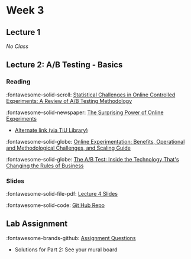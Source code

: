 # Week 3

## Lecture 1

*No Class*

## Lecture 2: A/B Testing - Basics

### Reading

:fontawesome-solid-scroll: [Statistical Challenges in Online Controlled Experiments: A Review of A/B Testing Methodology][ab-review]

:fontawesome-solid-newspaper: [The Surprising Power of Online Experiments][suprising-power]

* [Alternate link (via TiU Library)][suprising-power-2]

:fontawesome-solid-globe: [Online Experimentation: Benefits, Operational and Methodological Challenges, and Scaling Guide][online-exp]

:fontawesome-solid-globe: [The A/B Test: Inside the Technology That's Changing the Rules of Business][ab-test]
### Slides

:fontawesome-solid-file-pdf: [Lecture 4 Slides][l04-student]

<!-- * As taught - [less blank slides][l04-instructor] -->

:fontawesome-solid-code: [Git Hub Repo][l04-code]

<!-- * [Code "Solutions"][l04-code-instructor] -->

## Lab Assignment

:fontawesome-brands-github: [Assignment Questions][assignment]

<!-- * [Solutions for Part 1][assignment-solutions] -->
* Solutions for Part 2: See your mural board


[l04-student]: ../assets/lectures/week-03/l04_abtest_intro_student.pdf
[l04-instructor]: ../assets/lectures/week-03/l04_abtest_intro.pdf
[l04-code]: https://github.com/tisem-digital-marketing/smwa-abtest-intro-code
[l04-code-instructor]: https://github.com/tisem-digital-marketing/smwa-abtest-intro-code/tree/instructor

[assignment]: https://github.com/tisem-digital-marketing/smwa-lab-identification
[assignment-solutions]: ../assets/labs/lab-identification-answers_solution.html


[ab-review]: https://www.tandfonline.com/doi/pdf/10.1080/00031305.2023.2257237
[ab-test]: https://www.wired.com/2012/04/ff-abtesting/
[online-exp]: https://hdsr.mitpress.mit.edu/pub/aj31wj81/release/1
[suprising-power]: https://hbr.org/2017/09/the-surprising-power-of-online-experiments
[suprising-power-2]: https://linker2.worldcat.org/?date=2017&rft.content=fulltext&aulast=Kohavi&issue=5&jKey=HBR&rfr_id=info%2Fsid%3Aoclc.org%2FWCL&rft.institution_id=48718&linktype=best&spage=74&title=Harvard%20Business%20Review&localstem=https%3A%2F%2Ftilburguniversity.idm.oclc.org%2Flogin%3Furl%3D&atitle=The%20Surprising%20Power%20of%20Online%20Experiments&dbKey=bsu&volume=95&linkScheme=ebscoh&jHome=https%3A%2F%2Fsearch.ebscohost.com%2Fdirect.asp%3Fdb%3Dbsu%26jid%3DHBR%26scope%3Dsite&issn=0017-8012&provider=EBSCOhost&rft.order_by=preference&pkgName=bsu&rft.oclcnum=7124794320&linkclass=to_article&jHomeSig=51d45f95b9cb11b9ac76d5b446cd3de4c8a63ad421710ec0b48eb7a1c6116523